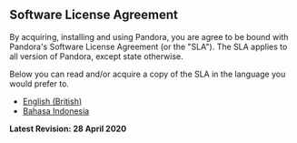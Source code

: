 ## Software License Agreement

By acquiring, installing and using Pandora, you are agree to be bound with Pandora's Software License Agreement (or the "SLA"). The SLA applies to all version of Pandora, except state otherwise.

Below you can read and/or acquire a copy of the SLA in the language you would prefer to.

 * [English (British)](Pandora_SLA_en-GB.pdf)
 * [Bahasa Indonesia](Pandora_SLA_id-ID.pdf)
 
 **Latest Revision: 28 April 2020**